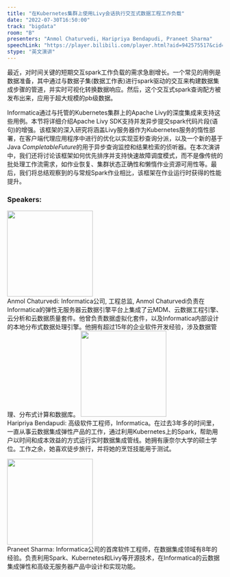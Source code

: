 ```yaml
---
title: "在Kubernetes集群上使用Livy会话执行交互式数据工程工作负载"
date: "2022-07-30T16:50:00"
track: "bigdata"
room: "B"
presenters: "Anmol Chaturvedi, Haripriya Bendapudi, Praneet Sharma"
speechLink: "https://player.bilibili.com/player.html?aid=942575517&cid=817760221&page=1"
stype: "英文演讲"
---
```

最近，对时间关键的短期交互spark工作负载的需求急剧增长。一个常见的用例是数据准备，其中通过与数据子集(数据工作表)进行spark驱动的交互来构建数据集成步骤的管道，并实时可视化转换数据响应。然后，这个交互式spark查询配方被发布出来，应用于超大规模的pb级数据。

Informatica通过与托管的Kubernetes集群上的Apache Livy的深度集成来支持这些用例。本节将详细介绍Apache Livy SDK支持并发异步提交spark代码片段(语句)的增强。该框架的深入研究将涵盖Livy服务器作为Kubernetes服务的惰性部署，在客户端代理应用程序中进行的优化以实现亚秒查询分派，以及一个新的基于Java *CompletableFuture*的用于异步查询监控和结果检索的侦听器。在本次演讲中，我们还将讨论该框架如何优先排序并支持快速故障调度模式，而不是像传统的批处理工作流需求，如作业恢复、集群状态正确性和懒惰作业资源可用性等。最后，我们将总结观察到的与常规Spark作业相比，该框架在作业运行时获得的性能提升。
 ### Speakers: 
 <img src="images/speaker/1244.png" width="200" /><br>Anmol Chaturvedi: Informatica公司, 工程总监, Anmol Chaturvedi负责在Informatica的弹性无服务器云数据引擎平台上集成了云MDM、云数据工程引擎、云分析和云数据质量套件。他曾负责数据虚拟化套件，以及Informatica内部设计的本地分布式数据处理引擎。他拥有超过15年的企业软件开发经验，涉及数据管理、分布式计算和数据库。
 <img src="images/speaker/1244_2.png" width="200" /><br>Haripriya Bendapudi:
高级软件工程师，Informatica。在过去3年多的时间里，一直从事云数据集成弹性产品的工作，通过利用Kubernetes上的Spark，帮助用户以时间和成本效益的方式运行实时数据集成管线。她拥有康奈尔大学的硕士学位。工作之余，她喜欢徒步旅行，并将她的烹饪技能用于测试。

 

<img src="images/speaker/1244_3.png" width="200" /><br>Praneet Sharma:
Informatica公司的首席软件工程师，在数据集成领域有8年的经验。负责利用Spark、Kubernetes和Livy等开源技术，在Informatica的云数据集成弹性和高级无服务器产品中设计和实现功能。

 

 